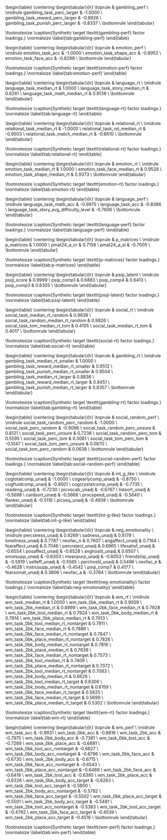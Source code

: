 

\begin{table}
\centering
\begin{tabular}{lr}
\toprule
 & gambling\_perf \\
\midrule
gambling\_task\_perc\_larger & -1.0000 \\
gambling\_task\_reward\_perc\_larger & -0.8926 \\
gambling\_task\_punish\_perc\_larger & -0.8337 \\
\bottomrule
\end{tabular}

\footnotesize
\caption{Synthetic target \texttt{gambling-perf} factor loadings.}
\normalsize
\label{tab:gambling-perf}
\end{table}


\begin{table}
\centering
\begin{tabular}{lr}
\toprule
 & emotion\_perf \\
\midrule
emotion\_task\_acc & -1.0000 \\
emotion\_task\_shape\_acc & -0.8952 \\
emotion\_task\_face\_acc & -0.8298 \\
\bottomrule
\end{tabular}

\footnotesize
\caption{Synthetic target \texttt{emotion-perf} factor loadings.}
\normalsize
\label{tab:emotion-perf}
\end{table}


\begin{table}
\centering
\begin{tabular}{lr}
\toprule
 & language\_rt \\
\midrule
language\_task\_median\_rt & 1.0000 \\
language\_task\_story\_median\_rt & 0.8261 \\
language\_task\_math\_median\_rt & 0.8138 \\
\bottomrule
\end{tabular}

\footnotesize
\caption{Synthetic target \texttt{language-rt} factor loadings.}
\normalsize
\label{tab:language-rt}
\end{table}


\begin{table}
\centering
\begin{tabular}{lr}
\toprule
 & relational\_rt \\
\midrule
relational\_task\_median\_rt & -1.0000 \\
relational\_task\_rel\_median\_rt & -0.9503 \\
relational\_task\_match\_median\_rt & -0.8610 \\
\bottomrule
\end{tabular}

\footnotesize
\caption{Synthetic target \texttt{relational-rt} factor loadings.}
\normalsize
\label{tab:relational-rt}
\end{table}


\begin{table}
\centering
\begin{tabular}{lr}
\toprule
 & emotion\_rt \\
\midrule
emotion\_task\_median\_rt & 1.0000 \\
emotion\_task\_face\_median\_rt & 0.9528 \\
emotion\_task\_shape\_median\_rt & 0.9373 \\
\bottomrule
\end{tabular}

\footnotesize
\caption{Synthetic target \texttt{emotion-rt} factor loadings.}
\normalsize
\label{tab:emotion-rt}
\end{table}


\begin{table}
\centering
\begin{tabular}{lr}
\toprule
 & language\_perf \\
\midrule
language\_task\_math\_acc & -0.9975 \\
language\_task\_acc & -0.8386 \\
language\_task\_story\_avg\_difficulty\_level & -0.7606 \\
\bottomrule
\end{tabular}

\footnotesize
\caption{Synthetic target \texttt{language-perf} factor loadings.}
\normalsize
\label{tab:language-perf}
\end{table}


\begin{table}
\centering
\begin{tabular}{lr}
\toprule
 & p\_matrices \\
\midrule
p\_matrices & 1.0000 \\
pmat24\_a\_cr & 0.7158 \\
pmat24\_a\_si & -0.7005 \\
\bottomrule
\end{tabular}

\footnotesize
\caption{Synthetic target \texttt{p-matrices} factor loadings.}
\normalsize
\label{tab:p-matrices}
\end{table}


\begin{table}
\centering
\begin{tabular}{lr}
\toprule
 & psqi\_latent \\
\midrule
psqi\_score & 0.9999 \\
psqi\_comp1 & 0.6883 \\
psqi\_comp4 & 0.6413 \\
psqi\_comp3 & 0.6305 \\
\bottomrule
\end{tabular}

\footnotesize
\caption{Synthetic target \texttt{psqi-latent} factor loadings.}
\normalsize
\label{tab:psqi-latent}
\end{table}


\begin{table}
\centering
\begin{tabular}{lr}
\toprule
 & social\_rt \\
\midrule
social\_task\_median\_rt\_random & 0.9838 \\
social\_task\_random\_median\_rt\_random & 0.9826 \\
social\_task\_tom\_median\_rt\_tom & 0.4105 \\
social\_task\_median\_rt\_tom & 0.4017 \\
\bottomrule
\end{tabular}

\footnotesize
\caption{Synthetic target \texttt{social-rt} factor loadings.}
\normalsize
\label{tab:social-rt}
\end{table}


\begin{table}
\centering
\begin{tabular}{lr}
\toprule
 & gambling\_rt \\
\midrule
gambling\_task\_median\_rt\_smaller & 1.0000 \\
gambling\_task\_reward\_median\_rt\_smaller & 0.9512 \\
gambling\_task\_punish\_median\_rt\_smaller & 0.9504 \\
gambling\_task\_median\_rt\_larger & 0.8836 \\
gambling\_task\_reward\_median\_rt\_larger & 0.8451 \\
gambling\_task\_punish\_median\_rt\_larger & 0.8357 \\
\bottomrule
\end{tabular}

\footnotesize
\caption{Synthetic target \texttt{gambling-rt} factor loadings.}
\normalsize
\label{tab:gambling-rt}
\end{table}


\begin{table}
\centering
\begin{tabular}{lr}
\toprule
 & social\_random\_perf \\
\midrule
social\_task\_random\_perc\_random & -1.0000 \\
social\_task\_perc\_random & -0.9096 \\
social\_task\_random\_perc\_unsure & 0.8121 \\
social\_task\_perc\_unsure & 0.7238 \\
social\_task\_random\_perc\_tom & 0.5595 \\
social\_task\_perc\_tom & 0.3081 \\
social\_task\_tom\_perc\_tom & -0.1047 \\
social\_task\_tom\_perc\_unsure & 0.0870 \\
social\_task\_tom\_perc\_random & 0.0638 \\
\bottomrule
\end{tabular}

\footnotesize
\caption{Synthetic target \texttt{social-random-perf} factor loadings.}
\normalsize
\label{tab:social-random-perf}
\end{table}


\begin{table}
\centering
\begin{tabular}{lr}
\toprule
 & int\_g\_like \\
\midrule
cogtotalcomp\_unadj & -1.0000 \\
cogearlycomp\_unadj & -0.8750 \\
cogfluidcomp\_unadj & -0.8501 \\
cogcrystalcomp\_unadj & -0.7735 \\
readeng\_unadj & -0.7230 \\
picvocab\_unadj & -0.6767 \\
listsort\_unadj & -0.5698 \\
cardsort\_unadj & -0.5668 \\
procspeed\_unadj & -0.5640 \\
flanker\_unadj & -0.5116 \\
picseq\_unadj & -0.4938 \\
\bottomrule
\end{tabular}

\footnotesize
\caption{Synthetic target \texttt{int-g-like} factor loadings.}
\normalsize
\label{tab:int-g-like}
\end{table}


\begin{table}
\centering
\begin{tabular}{lr}
\toprule
 & neg\_emotionality \\
\midrule
percstress\_unadj & 0.8269 \\
sadness\_unadj & 0.8178 \\
loneliness\_unadj & 0.7787 \\
neofac\_n & 0.7607 \\
angaffect\_unadj & 0.7164 \\
fearaffect\_unadj & 0.7046 \\
percreject\_unadj & 0.6965 \\
lifesatisf\_unadj & -0.6554 \\
posaffect\_unadj & -0.6528 \\
anghostil\_unadj & 0.6507 \\
emotsupp\_unadj & -0.6303 \\
meanpurp\_unadj & -0.6053 \\
friendship\_unadj & -0.5919 \\
selfeff\_unadj & -0.5565 \\
perchostil\_unadj & 0.5496 \\
neofac\_e & -0.4628 \\
instrusupp\_unadj & -0.4542 \\
psqi\_comp7 & 0.4177 \\
fearsomat\_unadj & 0.3806 \\
neofac\_a & -0.3764 \\
\bottomrule
\end{tabular}

\footnotesize
\caption{Synthetic target \texttt{neg-emotionality} factor loadings.}
\normalsize
\label{tab:neg-emotionality}
\end{table}


\begin{table}
\centering
\begin{tabular}{lr}
\toprule
 & wm\_rt \\
\midrule
wm\_task\_median\_rt & 1.0000 \\
wm\_task\_0bk\_median\_rt & 0.9059 \\
wm\_task\_2bk\_median\_rt & 0.8999 \\
wm\_task\_0bk\_face\_median\_rt & 0.7928 \\
wm\_task\_0bk\_tool\_median\_rt & 0.7924 \\
wm\_task\_0bk\_body\_median\_rt & 0.7914 \\
wm\_task\_0bk\_place\_median\_rt & 0.7913 \\
wm\_task\_0bk\_tool\_median\_rt\_nontarget & 0.7911 \\
wm\_task\_2bk\_face\_median\_rt & 0.7886 \\
wm\_task\_0bk\_face\_median\_rt\_nontarget & 0.7847 \\
wm\_task\_0bk\_place\_median\_rt\_nontarget & 0.7826 \\
wm\_task\_0bk\_body\_median\_rt\_nontarget & 0.7816 \\
wm\_task\_2bk\_place\_median\_rt & 0.7638 \\
wm\_task\_2bk\_face\_median\_rt\_nontarget & 0.7573 \\
wm\_task\_2bk\_tool\_median\_rt & 0.7409 \\
wm\_task\_2bk\_place\_median\_rt\_nontarget & 0.7372 \\
wm\_task\_2bk\_tool\_median\_rt\_nontarget & 0.7083 \\
wm\_task\_2bk\_body\_median\_rt & 0.6629 \\
wm\_task\_2bk\_tool\_median\_rt\_target & 0.6306 \\
wm\_task\_2bk\_body\_median\_rt\_nontarget & 0.6159 \\
wm\_task\_0bk\_face\_median\_rt\_target & 0.5825 \\
wm\_task\_2bk\_face\_median\_rt\_target & 0.5699 \\
wm\_task\_0bk\_place\_median\_rt\_target & 0.5302 \\
\bottomrule
\end{tabular}

\footnotesize
\caption{Synthetic target \texttt{wm-rt} factor loadings.}
\normalsize
\label{tab:wm-rt}
\end{table}


\begin{table}
\centering
\begin{tabular}{lr}
\toprule
 & wm\_perf \\
\midrule
wm\_task\_acc & -0.9931 \\
wm\_task\_0bk\_acc & -0.8816 \\
wm\_task\_2bk\_acc & -0.7975 \\
wm\_task\_0bk\_body\_acc & -0.7361 \\
wm\_task\_0bk\_tool\_acc & -0.7269 \\
wm\_task\_0bk\_place\_acc & -0.6881 \\
wm\_task\_0bk\_tool\_acc\_nontarget & -0.6827 \\
wm\_task\_0bk\_body\_acc\_nontarget & -0.6796 \\
wm\_task\_0bk\_face\_acc & -0.6730 \\
wm\_task\_2bk\_body\_acc & -0.6715 \\
wm\_task\_0bk\_face\_acc\_nontarget & -0.6543 \\
wm\_task\_0bk\_place\_acc\_nontarget & -0.6469 \\
wm\_task\_2bk\_face\_acc & -0.6418 \\
wm\_task\_2bk\_tool\_acc & -0.6395 \\
wm\_task\_2bk\_place\_acc & -0.6326 \\
wm\_task\_0bk\_body\_acc\_target & -0.6263 \\
wm\_task\_0bk\_tool\_acc\_target & -0.5900 \\
wm\_task\_2bk\_body\_acc\_nontarget & -0.5782 \\
wm\_task\_0bk\_face\_acc\_target & -0.5502 \\
wm\_task\_0bk\_place\_acc\_target & -0.5501 \\
wm\_task\_2bk\_body\_acc\_target & -0.5481 \\
wm\_task\_2bk\_tool\_acc\_nontarget & -0.5383 \\
wm\_task\_2bk\_tool\_acc\_target & -0.4792 \\
wm\_task\_2bk\_face\_acc\_target & -0.4539 \\
wm\_task\_2bk\_place\_acc\_target & -0.4516 \\
\bottomrule
\end{tabular}

\footnotesize
\caption{Synthetic target \texttt{wm-perf} factor loadings.}
\normalsize
\label{tab:wm-perf}
\end{table}